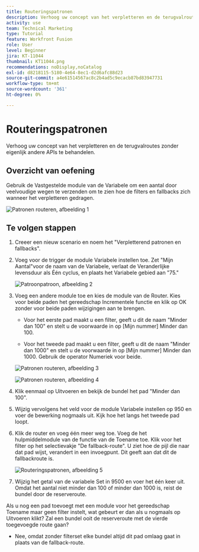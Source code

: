```yaml
---
title: Routeringspatronen
description: Verhoog uw concept van het verpletteren en de terugvalroutes zonder eigenlijk andere APIs te behandelen.
activity: use
team: Technical Marketing
type: Tutorial
feature: Workfront Fusion
role: User
level: Beginner
jira: KT-11044
thumbnail: KT11044.png
recommendations: noDisplay,noCatalog
exl-id: d8218115-5180-4e64-8ec1-d2d6afc88d23
source-git-commit: a4e61514567ac8c2b4ad5c9ecacb87bd83947731
workflow-type: tm+mt
source-wordcount: '361'
ht-degree: 0%

---
```


# Routeringspatronen

Verhoog uw concept van het verpletteren en de terugvalroutes zonder eigenlijk andere APIs te behandelen.

## Overzicht van oefening

Gebruik de Vastgestelde module van de Variabele om een aantal door veelvoudige wegen te verzenden om te zien hoe de filters en fallbacks zich wanneer het verpletteren gedragen.

![Patronen routeren, afbeelding 1](../12-exercises/assets/routing-patterns-walkthrough-1.png)

## Te volgen stappen

1. Creeer een nieuw scenario en noem het &quot;Verpletterend patronen en fallbacks&quot;.
1. Voeg voor de trigger de module Variabele instellen toe. Zet &quot;Mijn Aantal&quot;voor de naam van de Variabele, verlaat de Veranderlijke levensduur als Één cyclus, en plaats het Variabele gebied aan &quot;75.&quot;

   ![Patroonpatroon, afbeelding 2](../12-exercises/assets/routing-patterns-walkthrough-2.png)

1. Voeg een andere module toe en kies de module van de Router. Kies voor beide paden het gereedschap Incrementele functie en klik op OK zonder voor beide paden wijzigingen aan te brengen.

   + Voor het eerste pad maakt u een filter, geeft u dit de naam &quot;Minder dan 100&quot; en stelt u de voorwaarde in op [Mijn nummer] Minder dan 100.

   + Voor het tweede pad maakt u een filter, geeft u dit de naam &quot;Minder dan 1000&quot; en stelt u de voorwaarde in op [Mijn nummer] Minder dan 1000. Gebruik de operator Numeriek voor beide.

   ![Patronen routeren, afbeelding 3](../12-exercises/assets/routing-patterns-walkthrough-3.png)

   ![Patronen routeren, afbeelding 4](../12-exercises/assets/routing-patterns-walkthrough-4.png)

1. Klik eenmaal op Uitvoeren en bekijk de bundel het pad &quot;Minder dan 100&quot;.
1. Wijzig vervolgens het veld voor de module Variabele instellen op 950 en voer de bewerking nogmaals uit. Kijk hoe het langs het tweede pad loopt.
1. Klik de router en voeg één meer weg toe. Voeg de het hulpmiddelmodule van de functie van de Toename toe. Klik voor het filter op het selectievakje &quot;De fallback-route&quot;. U ziet hoe de pijl die naar dat pad wijst, verandert in een invoegpunt. Dit geeft aan dat dit de fallbackroute is.

   ![Routeringspatronen, afbeelding 5](../12-exercises/assets/routing-patterns-walkthrough-5.png)

1. Wijzig het getal van de variabele Set in 9500 en voer het één keer uit. Omdat het aantal niet minder dan 100 of minder dan 1000 is, reist de bundel door de reserveroute.

Als u nog een pad toevoegt met een module voor het gereedschap Toename maar geen filter instelt, wat gebeurt er dan als u nogmaals op Uitvoeren klikt? Zal een bundel ooit de reserveroute met de vierde toegevoegde route gaan?

+ Nee, omdat zonder filterset elke bundel altijd dit pad omlaag gaat in plaats van de fallback-route.

